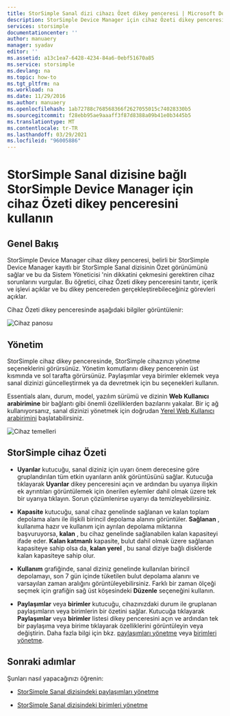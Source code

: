 ```yaml
---
title: StorSimple Sanal dizi cihazı Özet dikey penceresi | Microsoft Docs
description: StorSimple Device Manager için cihaz Özeti dikey penceresini açıklar ve StorSimple Sanal dizininizdeki sistem durumunu izlemek için nasıl kullanılacağını açıklar.
services: storsimple
documentationcenter: ''
author: manuaery
manager: syadav
editor: ''
ms.assetid: a13c1ea7-6428-4234-84a6-0ebf51670a85
ms.service: storsimple
ms.devlang: na
ms.topic: how-to
ms.tgt_pltfrm: na
ms.workload: na
ms.date: 11/29/2016
ms.author: manuaery
ms.openlocfilehash: 1ab72788c768568366f2627055015c74028330b5
ms.sourcegitcommit: f28ebb95ae9aaaff3f87d8388a09b41e0b3445b5
ms.translationtype: MT
ms.contentlocale: tr-TR
ms.lasthandoff: 03/29/2021
ms.locfileid: "96005886"
---
```

# <a name="use-the-device-summary-blade-for-storsimple-device-manager-connected-to-storsimple-virtual-array"></a>StorSimple Sanal dizisine bağlı StorSimple Device Manager için cihaz Özeti dikey penceresini kullanın

## <a name="overview"></a>Genel Bakış

StorSimple Device Manager cihaz dikey penceresi, belirli bir StorSimple Device Manager kayıtlı bir StorSimple Sanal dizisinin Özet görünümünü sağlar ve bu da Sistem Yöneticisi 'nin dikkatini çekmesini gerektiren cihaz sorunlarını vurgular. Bu öğretici, cihaz Özeti dikey penceresini tanıtır, içerik ve işlevi açıklar ve bu dikey pencereden gerçekleştirebileceğiniz görevleri açıklar.

Cihaz Özeti dikey penceresinde aşağıdaki bilgiler görüntülenir:

![Cihaz panosu](./media/storsimple-virtual-array-device-summary/device-blade.png)



## <a name="management"></a>Yönetim

StorSimple cihaz dikey penceresinde, StorSimple cihazınızı yönetme seçeneklerini görürsünüz. Yönetim komutlarını dikey pencerenin üst kısmında ve sol tarafta görürsünüz. Paylaşımlar veya birimler eklemek veya sanal dizinizi güncelleştirmek ya da devretmek için bu seçenekleri kullanın.

Essentials alanı, durum, model, yazılım sürümü ve dizinin **Web Kullanıcı arabirimine** bir bağlantı gibi önemli özelliklerden bazılarını yakalar. Bir iç ağ kullanıyorsanız, sanal dizinizi yönetmek için doğrudan [Yerel Web Kullanıcı arabirimini](storsimple-ova-web-ui-admin.md) başlatabilirsiniz.

![Cihaz temelleri](./media/storsimple-virtual-array-device-summary/device-essentials.png)

## <a name="storsimple-device-summary"></a>StorSimple cihaz Özeti

* **Uyarılar** kutucuğu, sanal diziniz için uyarı önem derecesine göre gruplandırılan tüm etkin uyarıların anlık görüntüsünü sağlar. Kutucuğa tıklayarak **Uyarılar** dikey penceresini açın ve ardından bu uyarıya ilişkin ek ayrıntıları görüntülemek için önerilen eylemler dahil olmak üzere tek bir uyarıya tıklayın. Sorun çözümlenirse uyarıyı da temizleyebilirsiniz.

* **Kapasite** kutucuğu, sanal cihaz genelinde sağlanan ve kalan toplam depolama alanı ile ilişkili birincil depolama alanını görüntüler. **Sağlanan** , kullanıma hazır ve kullanım için ayrılan depolama miktarına başvuruyorsa, **kalan** , bu cihaz genelinde sağlanabilen kalan kapasiteyi ifade eder. **Kalan katmanlı** kapasite, bulut dahil olmak üzere sağlanan kapasiteye sahip olsa da, **kalan yerel** , bu sanal diziye bağlı disklerde kalan kapasiteye sahip olur.

* **Kullanım** grafiğinde, sanal diziniz genelinde kullanılan birincil depolamayı, son 7 gün içinde tüketilen bulut depolama alanını ve varsayılan zaman aralığını görüntüleyebilirsiniz. Farklı bir zaman ölçeği seçmek için grafiğin sağ üst köşesindeki **Düzenle** seçeneğini kullanın.

* **Paylaşımlar** veya **birimler** kutucuğu, cihazınızdaki durum ile gruplanan paylaşımların veya birimlerin bir özetini sağlar. Kutucuğa tıklayarak **Paylaşımlar**  veya **birimler** listesi dikey penceresini açın ve ardından tek bir paylaşıma veya birime tıklayarak özelliklerini görüntüleyin veya değiştirin. Daha fazla bilgi için bkz. [paylaşımları yönetme](storsimple-virtual-array-manage-shares.md) veya [birimleri yönetme](storsimple-virtual-array-manage-volumes.md).

## <a name="next-steps"></a>Sonraki adımlar
Şunları nasıl yapacağınızı öğrenin:
- [StorSimple Sanal dizisindeki paylaşımları yönetme](storsimple-virtual-array-manage-shares.md)
    
- [StorSimple Sanal dizisindeki birimleri yönetme](storsimple-virtual-array-manage-volumes.md)

